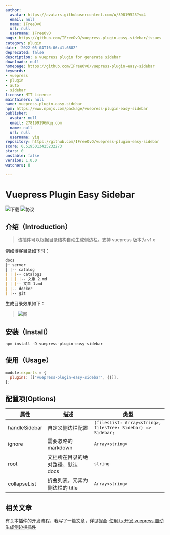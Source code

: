 ```yaml
---
author:
  avatar: https://avatars.githubusercontent.com/u/39819523?v=4
  email: null
  name: IFreeOvO
  url: null
  username: IFreeOvO
bugs: https://github.com/IFreeOvO/vuepress-plugin-easy-sidebar/issues
category: plugin
date: '2022-05-04T16:06:41.688Z'
deprecated: false
description: a vuepress plugin for generate sidebar
downloads: null
homepage: https://github.com/IFreeOvO/vuepress-plugin-easy-sidebar
keywords:
- vuepress
- plugin
- auto
- sidebar
license: MIT License
maintainers: null
name: vuepress-plugin-easy-sidebar
npm: https://www.npmjs.com/package/vuepress-plugin-easy-sidebar
publisher:
  avatar: null
  email: 278199196@qq.com
  name: null
  url: null
  username: yiq
repository: https://github.com/IFreeOvO/vuepress-plugin-easy-sidebar
score: 0.5195013425232273
stars: 0
unstable: false
version: 1.0.0
watchers: 0

---
```


# Vuepress Plugin Easy Sidebar

![下载](https://img.shields.io/npm/dw/vuepress-plugin-easy-sidebar)
![协议](https://img.shields.io/github/license/IFreeOvO/vuepress-plugin-easy-sidebar)

## 介绍（Introduction）

> 该插件可以根据目录结构自动生成侧边栏。支持 vuepress 版本为 v1.x

例如博客目录如下时：

```md
docs
├─ server
│ |-- catalog
| | |-- catalog1
| | | |-- 文章 2.md
| | |-- 文章 1.md
| |-- docker
| |-- git
```

生成目录效果如下：

> ![图](./preview.png)

## 安装（Install）

```
npm install -D vuepress-plugin-easy-sidebar
```

## 使用（Usage）

```js
module.exports = {
  plugins: [["vuepress-plugin-easy-sidebar", {}]],
};
```

## 配置项(Options)

| 属性          | 描述                              | 类型                                                         |
| ------------- | --------------------------------- | ------------------------------------------------------------ |
| handleSidebar | 自定义侧边栏配置                  | `(filesList: Array<string>, filesTree: Sidebar) => Sidebar;` |
| ignore        | 需要忽略的 markdown               | `Array<string>`                                              |
| root          | 文档所在目录的绝对路径，默认 docs | `string`                                                     |
| collapseList  | 折叠列表，元素为侧边栏的 title    | `Array<string>`                                              |

## 相关文章

有关本插件的开发流程，我写了一篇文章，详见掘金-[使用 ts 开发 vuepress 自动生成侧边栏插件](https://juejin.cn/post/7093920481899708447)
